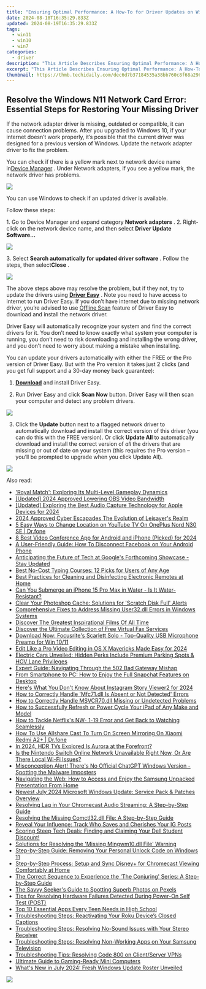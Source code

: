 ```yaml
---
title: "Ensuring Optimal Performance: A How-To for Driver Updates on Windows Operating Systems"
date: 2024-08-18T16:35:29.833Z
updated: 2024-08-19T16:35:29.833Z
tags:
  - win11
  - win10
  - win7
categories:
  - driver
description: "This Article Describes Ensuring Optimal Performance: A How-To for Driver Updates on Windows Operating Systems"
excerpt: "This Article Describes Ensuring Optimal Performance: A How-To for Driver Updates on Windows Operating Systems"
thumbnail: https://thmb.techidaily.com/dec6d7b37184535a38bb760c8f68a296f6e3b58ddf3c516e8b89cc8c9c1d5757.jpg
---
```


## Resolve the Windows N11 Network Card Error: Essential Steps for Restoring Your Missing Driver

If the network adapter driver is missing, outdated or compatible, it can cause connection problems. After you upgraded to Windows 10, if your internet doesn’t work properly, it’s possible that the current driver was designed for a previous version of Windows. Update the network adapter driver to fix the problem.

 You can check if there is a yellow mark next to network device name in[Device Manager](https://tools.techidaily.com/drivereasy/download/) . Under Network adapters, if you see a yellow mark, the network driver has problems.

![](https://images.drivereasy.com/wp-content/uploads/2016/04/img_57148e07e069a.png)

 You can use Windows to check if an updated driver is available.

Follow these steps:

 1\. Go to Device Manager and expand category **Network adapters** .
 2\. Right-click on the network device name, and then select **Driver Update Software…**

![](https://images.drivereasy.com/wp-content/uploads/2016/04/img_5714a3bb3ee89.png)

 3\. Select **Search automatically for updated driver software** . Follow the steps, then select**Close** .

![](https://images.drivereasy.com/wp-content/uploads/2016/04/img_5714a432e52c3.png)

 The above steps above may resolve the problem, but if they not, try to update the drivers using **[Driver Easy](https://tools.techidaily.com/drivereasy/download/)**  . Note you need to have access to internet to run Driver Easy. If you don’t have internet due to missing network driver, you’re advised to use [Offline Scan](https://tools.techidaily.com/drivereasy/download/) feature of Driver Easy to download and install the network driver.

 Driver Easy will automatically recognize your system and find the correct drivers for it. You don’t need to know exactly what system your computer is running, you don’t need to risk downloading and installing the wrong driver, and you don’t need to worry about making a mistake when installing.

 You can update your drivers automatically with either the FREE or the Pro version of Driver Easy. But with the Pro version it takes just 2 clicks (and you get full support and a 30-day money back guarantee):

 1) **[Download](https://tools.techidaily.com/drivereasy/download/)**   and install Driver Easy.

 2) Run Driver Easy and click **Scan Now**   button. Driver Easy will then scan your computer and detect any problem drivers.

![](https://images.drivereasy.com/wp-content/uploads/2017/07/img_59771b808d7ee.png)

 3) Click the **Update** button next to a flagged network driver to automatically download and install the correct version of this driver (you can do this with the FREE version). Or click **Update All**  to automatically download and install the correct version of _all_   the drivers that are missing or out of date on your system (this requires the Pro version – you’ll be prompted to upgrade when you click Update All).

![](https://images.drivereasy.com/wp-content/uploads/2017/07/img_59771b796af24.jpg)

<ins class="adsbygoogle"
     style="display:block"
     data-ad-format="autorelaxed"
     data-ad-client="ca-pub-7571918770474297"
     data-ad-slot="1223367746"></ins>



<ins class="adsbygoogle"
     style="display:block"
     data-ad-client="ca-pub-7571918770474297"
     data-ad-slot="8358498916"
     data-ad-format="auto"
     data-full-width-responsive="true"></ins>

<span class="atpl-alsoreadstyle">Also read:</span>
<div><ul>
<li><a href="https://techno-recovery.techidaily.com/royal-match-exploring-its-multi-level-gameplay-dynamics/"><u>'Royal Match': Exploring Its Multi-Level Gameplay Dynamics</u></a></li>
<li><a href="https://digital-screen-recording.techidaily.com/updated-2024-approved-lowering-obs-video-bandwidth/"><u>[Updated] 2024 Approved  Lowering OBS Video Bandwidth</u></a></li>
<li><a href="https://desktop-recording.techidaily.com/updated-exploring-the-best-audio-capture-technology-for-apple-devices-for-2024/"><u>[Updated] Exploring the Best Audio Capture Technology for Apple Devices for 2024</u></a></li>
<li><a href="https://fox-links.techidaily.com/2024-approved-cyber-escapades-the-evolution-of-leisayers-realm/"><u>2024 Approved  Cyber Escapades  The Evolution of Leisayer's Realm</u></a></li>
<li><a href="https://location-fake.techidaily.com/5-easy-ways-to-change-location-on-youtube-tv-on-oneplus-nord-n30-se-drfone-by-drfone-virtual-android/"><u>5 Easy Ways to Change Location on YouTube TV On OnePlus Nord N30 SE | Dr.fone</u></a></li>
<li><a href="https://visual-screen-recording.techidaily.com/8-best-video-conference-app-for-android-and-iphone-picked-for-2024/"><u>8 Best Video Conference App for Android and iPhone (Picked) for 2024</u></a></li>
<li><a href="https://techno-recovery.techidaily.com/a-user-friendly-guide-how-to-disconnect-facebook-on-your-android-phone/"><u>A User-Friendly Guide: How To Disconnect Facebook on Your Android Phone</u></a></li>
<li><a href="https://techno-recovery.techidaily.com/1722902038600-anticipating-the-future-of-tech-at-googles-forthcoming-showcase-stay-updated/"><u>Anticipating the Future of Tech at Google's Forthcoming Showcase - Stay Updated</u></a></li>
<li><a href="https://techno-recovery.techidaily.com/best-no-cost-typing-courses-12-picks-for-users-of-any-age/"><u>Best No-Cost Typing Courses: 12 Picks for Users of Any Age</u></a></li>
<li><a href="https://techno-recovery.techidaily.com/best-practices-for-cleaning-and-disinfecting-electronic-remotes-at-home/"><u>Best Practices for Cleaning and Disinfecting Electronic Remotes at Home</u></a></li>
<li><a href="https://techno-recovery.techidaily.com/can-you-submerge-an-iphone-15-pro-max-in-water-is-it-water-resistant/"><u>Can You Submerge an iPhone 15 Pro Max in Water - Is It Water-Resistant?</u></a></li>
<li><a href="https://techno-recovery.techidaily.com/clear-your-photoshop-cache-solutions-for-scratch-disk-full-alerts/"><u>Clear Your Photoshop Cache: Solutions for 'Scratch Disk Full' Alerts</u></a></li>
<li><a href="https://techno-recovery.techidaily.com/comprehensive-fixes-to-address-missing-user32dll-errors-in-windows-systems/"><u>Comprehensive Fixes to Address Missing User32.dll Errors in Windows Systems</u></a></li>
<li><a href="https://techno-recovery.techidaily.com/discover-the-greatest-inspirational-films-of-all-time/"><u>Discover The Greatest Inspirational Films Of All Time</u></a></li>
<li><a href="https://techno-recovery.techidaily.com/discover-the-ultimate-collection-of-free-virtual-fax-services/"><u>Discover the Ultimate Collection of Free Virtual Fax Services</u></a></li>
<li><a href="https://driver-download.techidaily.com/download-now-focusrites-scarlett-solo-top-quality-usb-microphone-preamp-for-win-1011/"><u>Download Now: Focusrite's Scarlett Solo - Top-Quality USB Microphone Preamp for Win 10/11</u></a></li>
<li><a href="https://smart-video-creator.techidaily.com/edit-like-a-pro-video-editing-in-os-x-mavericks-made-easy-for-2024/"><u>Edit Like a Pro Video Editing in OS X Mavericks Made Easy for 2024</u></a></li>
<li><a href="https://techno-recovery.techidaily.com/electric-cars-unveiled-hidden-perks-include-premium-parking-spots-and-hov-lane-privileges/"><u>Electric Cars Unveiled: Hidden Perks Include Premium Parking Spots & HOV Lane Privileges</u></a></li>
<li><a href="https://techno-recovery.techidaily.com/expert-guide-navigating-through-the-502-bad-gateway-mishap/"><u>Expert Guide: Navigating Through the 502 Bad Gateway Mishap</u></a></li>
<li><a href="https://techno-recovery.techidaily.com/from-smartphone-to-pc-how-to-enjoy-the-full-snapchat-features-on-desktop/"><u>From Smartphone to PC: How to Enjoy the Full Snapchat Features on Desktop</u></a></li>
<li><a href="https://instagram-clips.techidaily.com/heres-what-you-dont-know-about-instagram-story-viewer2-for-2024/"><u>Here's What You Don't Know About Instagram Story Viewer2 for 2024</u></a></li>
<li><a href="https://techno-recovery.techidaily.com/how-to-correctly-handle-mfc71dll-is-absent-or-not-detected-errors/"><u>How to Correctly Handle 'Mfc71.dll Is Absent or Not Detected' Errors</u></a></li>
<li><a href="https://techno-recovery.techidaily.com/how-to-correctly-handle-msvcr70dll-missing-or-undetected-problems/"><u>How to Correctly Handle MSVCR70.dll Missing or Undetected Problems</u></a></li>
<li><a href="https://techno-recovery.techidaily.com/how-to-successfully-refresh-or-power-cycle-your-ipad-of-any-make-and-model/"><u>How to Successfully Refresh or Power Cycle Your iPad of Any Make and Model</u></a></li>
<li><a href="https://techno-recovery.techidaily.com/how-to-tackle-netflixs-nw-1-19-error-and-get-back-to-watching-seamlessly/"><u>How to Tackle Netflix's NW- 1-19 Error and Get Back to Watching Seamlessly</u></a></li>
<li><a href="https://screen-mirror.techidaily.com/how-to-use-allshare-cast-to-turn-on-screen-mirroring-on-xiaomi-redmi-a2plus-drfone-by-drfone-android/"><u>How To Use Allshare Cast To Turn On Screen Mirroring On Xiaomi Redmi A2+ | Dr.fone</u></a></li>
<li><a href="https://some-knowledge.techidaily.com/in-2024-hdr-tvs-explored-is-aurora-at-the-forefront/"><u>In 2024, HDR TVs Explored  Is Aurora at the Forefront?</u></a></li>
<li><a href="https://techno-recovery.techidaily.com/is-the-nintendo-switch-online-network-unavailable-right-now-or-are-there-local-wi-fi-issues/"><u>Is the Nintendo Switch Online Network Unavailable Right Now, Or Are There Local Wi-Fi Issues?</u></a></li>
<li><a href="https://tech-haven.techidaily.com/misconception-alert-theres-no-official-chatgpt-windows-version-spotting-the-malware-imposters/"><u>Misconception Alert! There's No Official ChatGPT Windows Version - Spotting the Malware Imposters</u></a></li>
<li><a href="https://techno-recovery.techidaily.com/navigating-the-web-how-to-access-and-enjoy-the-samsung-unpacked-presentation-from-home/"><u>Navigating the Web: How to Access and Enjoy the Samsung Unpacked Presentation From Home</u></a></li>
<li><a href="https://techno-recovery.techidaily.com/newest-july-2024-microsoft-windows-update-service-pack-and-patches-overview/"><u>Newest July 2024 Microsoft Windows Update: Service Pack & Patches Overview</u></a></li>
<li><a href="https://techno-recovery.techidaily.com/resolving-lag-in-your-chromecast-audio-streaming-a-step-by-step-guide/"><u>Resolving Lag in Your Chromecast Audio Streaming: A Step-by-Step Guide</u></a></li>
<li><a href="https://techno-recovery.techidaily.com/resolving-the-missing-comctl32dll-file-a-step-by-step-guide/"><u>Resolving the Missing Comctl32.dll File: A Step-by-Step Guide</u></a></li>
<li><a href="https://techno-recovery.techidaily.com/reveal-your-influence-track-who-saves-and-cherishes-your-ig-posts/"><u>Reveal Your Influence: Track Who Saves and Cherishes Your IG Posts</u></a></li>
<li><a href="https://techno-recovery.techidaily.com/scoring-steep-tech-deals-finding-and-claiming-your-dell-student-discount/"><u>Scoring Steep Tech Deals: Finding and Claiming Your Dell Student Discount!</u></a></li>
<li><a href="https://techno-recovery.techidaily.com/solutions-for-resolving-the-missing-mingwm10dll-file-warning/"><u>Solutions for Resolving the 'Missing Mingwm10.dll File' Warning</u></a></li>
<li><a href="https://techno-recovery.techidaily.com/step-by-step-guide-removing-your-personal-unlock-code-on-windows-11/"><u>Step-by-Step Guide: Removing Your Personal Unlock Code on Windows 11</u></a></li>
<li><a href="https://techno-recovery.techidaily.com/step-by-step-process-setup-and-sync-disneyplus-for-chromecast-viewing-comfortably-at-home/"><u>Step-by-Step Process: Setup and Sync Disney+ for Chromecast Viewing Comfortably at Home</u></a></li>
<li><a href="https://techno-recovery.techidaily.com/the-correct-sequence-to-experience-the-the-conjuring-series-a-step-by-step-guide/"><u>The Correct Sequence to Experience the 'The Conjuring' Series: A Step-by-Step Guide</u></a></li>
<li><a href="https://extra-resources.techidaily.com/the-savvy-seekers-guide-to-spotting-superb-photos-on-pexels/"><u>The Savvy Seeker's Guide to Spotting Superb Photos on Pexels</u></a></li>
<li><a href="https://techno-recovery.techidaily.com/tips-for-resolving-hardware-failures-detected-during-power-on-self-test-post/"><u>Tips for Resolving Hardware Failures Detected During Power-On Self Test (POST)</u></a></li>
<li><a href="https://techno-recovery.techidaily.com/top-10-essential-apps-every-teen-needs-in-high-school/"><u>Top 10 Essential Apps Every Teen Needs in High School</u></a></li>
<li><a href="https://techno-recovery.techidaily.com/troubleshooting-steps-reactivating-your-roku-devices-closed-captions/"><u>Troubleshooting Steps: Reactivating Your Roku Device’s Closed Captions</u></a></li>
<li><a href="https://techno-recovery.techidaily.com/troubleshooting-steps-resolving-no-sound-issues-with-your-stereo-receiver/"><u>Troubleshooting Steps: Resolving No-Sound Issues with Your Stereo Receiver</u></a></li>
<li><a href="https://techno-recovery.techidaily.com/troubleshooting-steps-resolving-non-working-apps-on-your-samsung-television/"><u>Troubleshooting Steps: Resolving Non-Working Apps on Your Samsung Television</u></a></li>
<li><a href="https://techno-recovery.techidaily.com/troubleshooting-tips-resolving-code-800-on-clientserver-vpns/"><u>Troubleshooting Tips: Resolving Code 800 on Client/Server VPNs</u></a></li>
<li><a href="https://techno-recovery.techidaily.com/ultimate-guide-to-gaming-ready-mini-computers/"><u>Ultimate Guide to Gaming-Ready Mini Computers</u></a></li>
<li><a href="https://techno-recovery.techidaily.com/1722873027185-whats-new-in-july-2024-fresh-windows-update-roster-unveiled/"><u>What's New in July 2024: Fresh Windows Update Roster Unveiled</u></a></li>
</ul></div>

<!-- affiliate ads begin -->
<a href="https://secure.2checkout.com/order/checkout.php?PRODS=3851691&QTY=1&AFFILIATE=108875&CART=1"><img src="http://www.aiseesoft.com/avangate/30p/banner.jpg" border="0"></a>
<!-- affiliate ads end -->